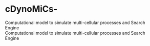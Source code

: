# cDynoMiCs-
Computational model to simulate multi-cellular processes and Search Engine  
Computational model to simulate multi-cellular processes and Search Engine
